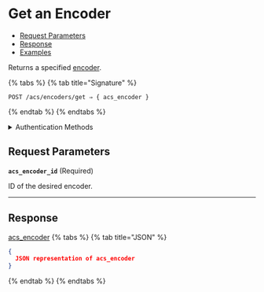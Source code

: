 # Get an Encoder

- [Request Parameters](./#request-parameters)
- [Response](./#response)
- [Examples](./#examples)

Returns a specified [encoder](../../../capability-guides/access-systems/working-with-card-encoders-and-scanners/README.md).

{% tabs %}
{% tab title="Signature" %}
```
POST /acs/encoders/get ⇒ { acs_encoder }
```
{% endtab %}
{% endtabs %}

<details>

<summary>Authentication Methods</summary>

- API key
- Personal access token
  <br>Must also include the `seam-workspace` header in the request.

To learn more, see [Authentication](https://docs.seam.co/latest/api/authentication).
</details>

## Request Parameters

**`acs_encoder_id`**  (Required)

ID of the desired encoder.

---


## Response

[acs\_encoder](./)
{% tabs %}
{% tab title="JSON" %}
```json
{
  JSON representation of acs_encoder
}
```
{% endtab %}
{% endtabs %}
